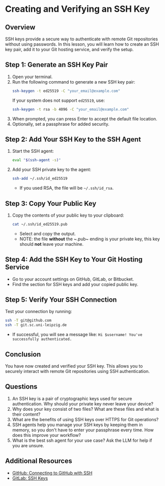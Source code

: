 # Creating and Verifying an SSH Key

## Overview
SSH keys provide a secure way to authenticate with remote Git repositories without using passwords. In this lesson, you will learn how to create an SSH key pair, add it to your Git hosting service, and verify the setup.

## Step 1: Generate an SSH Key Pair

1. Open your terminal.
2. Run the following command to generate a new SSH key pair:
   ```bash
   ssh-keygen -t ed25519 -C "your_email@example.com"
   ```
   If your system does not support `ed25519`, use:
   ```bash
   ssh-keygen -t rsa -b 4096 -C "your_email@example.com"
   ```
3. When prompted, you can press Enter to accept the default file location.
4. Optionally, set a passphrase for added security.

## Step 2: Add Your SSH Key to the SSH Agent

1. Start the SSH agent:
   ```bash
   eval "$(ssh-agent -s)"
   ```
2. Add your SSH private key to the agent:
   ```bash
   ssh-add ~/.ssh/id_ed25519
   ```
   - If you used RSA, the file will be `~/.ssh/id_rsa`.

## Step 3: Copy Your Public Key

1. Copy the contents of your public key to your clipboard:
   ```bash
   cat ~/.ssh/id_ed25519.pub
   ```
   - Select and copy the output.
   - NOTE: the file **without** the ~.pub~ ending is your private key, this key should **not** leave your machine.

## Step 4: Add the SSH Key to Your Git Hosting Service

- Go to your account settings on GitHub, GitLab, or Bitbucket.
- Find the section for SSH keys and add your copied public key.

## Step 5: Verify Your SSH Connection

Test your connection by running:
```bash
ssh -T git@github.com
ssh -T git.sc.uni-leipzig.de
```
- If successful, you will see a message like:
  `Hi $username! You've successfully authenticated.`

## Conclusion
You have now created and verified your SSH key. This allows you to securely interact with remote Git repositories using SSH authentication.

## Questions
1. An SSH key is a pair of cryptographic keys used for secure authentication. Why should your private key never leave your device?
2. Why does your key consist of two files? What are these files and what is their content?
3. What are the benefits of using SSH keys over HTTPS for Git operations?
4. SSH agents help you manage your SSH keys by keeping them in memory, so you don't have to enter your passphrase every time. How does this improve your workflow?
5. What is the best ssh agent for your use case? Ask the LLM for help if you are unsure.

## Additional Resources
- [GitHub: Connecting to GitHub with SSH](https://docs.github.com/en/authentication/connecting-to-github-with-ssh)
- [GitLab: SSH Keys](https://docs.gitlab.com/ee/ssh/)
